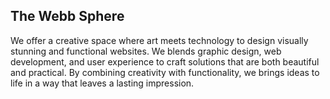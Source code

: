 ## The Webb Sphere

We offer a creative space where art meets technology to design visually stunning and functional websites. 
We blends graphic design, web development, and user experience to craft solutions that are both beautiful and practical. 
By combining creativity with functionality, we brings ideas to life in a way that leaves a lasting impression.